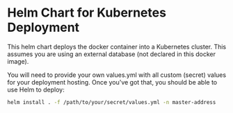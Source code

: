 # Helm Chart for Kubernetes Deployment

This helm chart deploys the docker container into a Kubernetes cluster.  This assumes you are using an external database (not declared in this docker image).

You will need to provide your own values.yml with all custom (secret) values for your deployment hosting.  Once you've got that, you should be able to use Helm to deploy:

```bash
helm install . -f /path/to/your/secret/values.yml -n master-address
```

